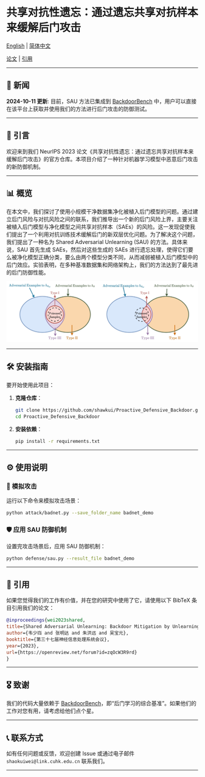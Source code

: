 # 共享对抗性遗忘：通过遗忘共享对抗样本来缓解后门攻击

[English](./README.md) | [简体中文](./README_cn.md)

[论文](https://openreview.net/pdf?id=zqOcW3R9rd) | [引用](#citation)


---
## 📢 新闻

**2024-10-11 更新**: 目前，SAU 方法已集成到 [BackdoorBench](https://github.com/SCLBD/BackdoorBench) 中，用户可以直接在该平台上获取并使用我们的方法进行后门攻击的防御测试。

---

## 📝 引言

欢迎来到我们 NeurIPS 2023 论文《共享对抗性遗忘：通过遗忘共享对抗样本来缓解后门攻击》的官方仓库。本项目介绍了一种针对机器学习模型中恶意后门攻击的新防御机制。

---

## 📊 概览

在本文中，我们探讨了使用小规模干净数据集净化被植入后门模型的问题。通过建立后门风险与对抗风险之间的联系，我们推导出一个新的后门风险上界，主要关注被植入后门模型与净化模型之间共享对抗样本（SAEs）的风险。这一发现促使我们提出了一个利用对抗训练技术缓解后门的新双层优化问题。为了解决这个问题，我们提出了一种名为 Shared Adversarial Unlearning (SAU) 的方法。具体来说，SAU 首先生成 SAEs，然后对这些生成的 SAEs 进行遗忘处理，使得它们要么被净化模型正确分类，要么由两个模型分类不同，从而减弱被植入后门模型中的后门效应。实验表明，在多种基准数据集和网络架构上，我们的方法达到了最先进的后门防御性能。

![框架图](framework.png)

---


## 🛠️ 安装指南

要开始使用此项目：

1. **克隆仓库**：
    ```bash
    git clone https://github.com/shawkui/Proactive_Defensive_Backdoor.git
    cd Proactive_Defensive_Backdoor
    ```

2. **安装依赖**：
    ```bash
    pip install -r requirements.txt
    ```

---

## ⚙️ 使用说明

### 🧪 模拟攻击

运行以下命令来模拟攻击场景：
```bash
python attack/badnet.py --save_folder_name badnet_demo
```

### 🛡️ 应用 SAU 防御机制

设置完攻击场景后，应用 SAU 防御机制：
```bash
python defense/sau.py --result_file badnet_demo
```

---

## 📄 引用

如果您觉得我们的工作有价值，并在您的研究中使用了它，请使用以下 BibTeX 条目引用我们的论文：

```bibtex
@inproceedings{wei2023shared,
title={Shared Adversarial Unlearning: Backdoor Mitigation by Unlearning Shared Adversarial Examples},
author={韦少岿 and 张明达 and 朱洪远 and 吴宝元},
booktitle={第三十七届神经信息处理系统会议},
year={2023},
url={https://openreview.net/forum?id=zqOcW3R9rd}
}
```

---

## 🎖️ 致谢

我们的代码大量依赖于 [BackdoorBench](https://github.com/SCLBD/BackdoorBench)，即“后门学习的综合基准”。如果他们的工作对您有用，请考虑给他们点个星。

---

## 📞 联系方式

如有任何问题或反馈，欢迎创建 Issue 或通过电子邮件 `shaokuiwei@link.cuhk.edu.cn` 联系我们。

---